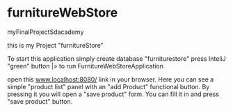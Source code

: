 # furnitureWebStore
myFinalProjectSdacademy

this is my Project "furnitureStore"

To start this application simply create database "furniturestore" press InteliJ "green" button |> to run FurnitureWebStoreApplication

open this www.localhost:8080/ link in your browser. Here you can see a simple "product list" panel with an "add Product" functional button. By pressing it you will open a "save product" form. You can fill it in and press "save product" button.
